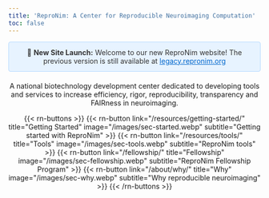 ```yaml
---
title: 'ReproNim: A Center for Reproducible Neuroimaging Computation'
toc: false
---
```


<style>
    h2, p { text-align: center; }
    .legacy-banner {
        background-color: var(--color-info-bg, #e7f3ff);
        border: 1px solid var(--color-info-border, #b3d9ff);
        color: var(--color-info-text, #333);
        border-radius: 4px;
        padding: 12px;
        margin-bottom: 20px;
        text-align: center;
    }
    .legacy-banner a {
        color: var(--color-info-link, #0066cc);
        text-decoration: underline;
    }
    @media (prefers-color-scheme: dark) {
        .legacy-banner {
            background-color: #1a2332;
            border-color: #2d3748;
            color: #e2e8f0;
        }
        .legacy-banner a {
            color: #63b3ed;
        }
    }
</style>

<div class="legacy-banner">
    📢 <strong>New Site Launch:</strong> Welcome to our new ReproNim website! The previous version is still available at <a href="https://legacy.repronim.org">legacy.repronim.org</a>
</div>

A national biotechnology development center dedicated to developing tools and services to increase efficiency, rigor, reproducibility, transparency and FAIRness in neuroimaging.

{{< rn-buttons >}}
    {{< rn-button 
        link="/resources/getting-started/" 
        title="Getting Started" 
        image="/images/sec-started.webp" 
        subtitle="Getting started with ReproNim" 
    >}}
    {{< rn-button 
        link="/resources/tools/" 
        title="Tools" 
        image="/images/sec-tools.webp" 
        subtitle="ReproNim tools" 
    >}}
    {{< rn-button 
        link="/fellowship/" 
        title="Fellowship" 
        image="/images/sec-fellowship.webp" 
        subtitle="ReproNim Fellowship Program" 
    >}}
    {{< rn-button 
        link="/about/why/" 
        title="Why" 
        image="/images/sec-why.webp" 
        subtitle="Why reproducible neuroimaging" 
    >}}
{{< /rn-buttons >}}
